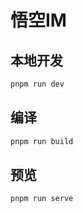 # 悟空IM

## 本地开发

``` sh
pnpm run dev
```

## 编译

``` sh
pnpm run build
```

## 预览

``` sh
pnpm run serve
```

